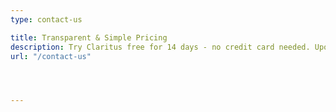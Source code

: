```yaml
---
type: contact-us

title: Transparent & Simple Pricing
description: Try Claritus free for 14 days - no credit card needed. Upon completing your free trial, you can choose from one of the following plans.
url: "/contact-us"




---
```

